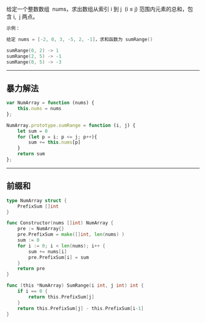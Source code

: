 给定一个整数数组  nums，求出数组从索引 i 到 j  (i ≤ j) 范围内元素的总和，包含 i,  j 两点。

```cpp
示例：

给定 nums = [-2, 0, 3, -5, 2, -1]，求和函数为 sumRange()

sumRange(0, 2) -> 1
sumRange(2, 5) -> -1
sumRange(0, 5) -> -3
```

---

## 暴力解法

```javascript
var NumArray = function (nums) {
    this.nums = nums
};

NumArray.prototype.sumRange = function (i, j) {
    let sum = 0
    for (let p = i; p <= j; p++){
        sum += this.nums[p]
    }
    return sum
};
```

---

## 前缀和

```go
type NumArray struct {
	PrefixSum []int
}

func Constructor(nums []int) NumArray {
	pre := NumArray{}
	pre.PrefixSum = make([]int, len(nums) )
	sum := 0
	for i := 0; i < len(nums); i++ {
		sum += nums[i]
		pre.PrefixSum[i] = sum
	}
	return pre
}

func (this *NumArray) SumRange(i int, j int) int {
	if i == 0 {
		return this.PrefixSum[j]
	}
	return this.PrefixSum[j] - this.PrefixSum[i-1]
}
```
